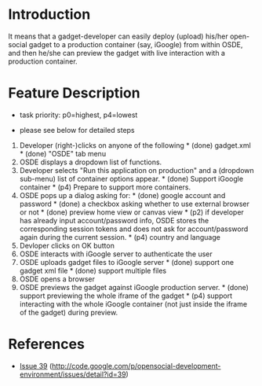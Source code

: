 # Introduction #

It means that a gadget-developer can easily deploy (upload) his/her
open-social gadget to a production container (say, iGoogle) from within OSDE, and then he/she can preview the gadget with live interaction with a production container.

# Feature Description #

  * task priority: p0=highest, p4=lowest

  * please see below for detailed steps

  1. Developer (right-)clicks on anyone of the following
    * (done) gadget.xml
    * (done) "OSDE" tab menu
  1. OSDE displays a dropdown list of functions.
  1. Developer selects "Run this application on production" and a (dropdown sub-menu) list of container options appear.
    * (done) Support iGoogle container
    * (p4) Prepare to support more containers.
  1. OSDE pops up a dialog asking for:
    * (done) google account and password
    * (done) a checkbox asking whether to use external browser or not
    * (done) preview home view or canvas view
    * (p2) if developer has already input account/password info, OSDE stores the corresponding session tokens and does not ask for account/password again during the current session.
    * (p4) country and language
  1. Devloper clicks on OK button
  1. OSDE interacts with iGoogle server to authenticate the user
  1. OSDE uploads gadget files to iGoogle server
    * (done) support one gadget xml file
    * (done) support multiple files
  1. OSDE opens a browser
  1. OSDE previews the gadget against iGoogle production server.
    * (done) support previewing the whole iframe of the gadget
    * (p4) support interacting with the whole iGoogle container (not just inside the iframe of the gadget) during preview.


# References #

  * [Issue 39](https://code.google.com/p/opensocial-development-environment/issues/detail?id=39) (http://code.google.com/p/opensocial-development-environment/issues/detail?id=39)